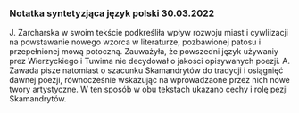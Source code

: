 ### Notatka syntetyzjąca język polski 30.03.2022

J. Zarcharska w swoim tekście podkreśliła wpływ rozwoju miast i cywliizacji na powstawanie nowego wzorca w literaturze, pozbawionej patosu i przepełnionej mową potoczną. Zauważyła, że powszedni język używaniy prez Wierzyckiego i Tuwima nie decydował o jakości opisywanych poezji. A. Zawada pisze natomiast o szacunku Skamandrytów do tradycji i osiągnięć dawnej poezji, równocześnie wskazując na wprowadzaone przez nich nowe twory artystyczne. W ten sposób w obu tekstach ukazano cechy i rolę pezji Skamandrytów.
